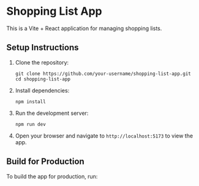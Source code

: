 # Shopping List App

This is a Vite + React application for managing shopping lists.

## Setup Instructions

1. Clone the repository:
   ```
   git clone https://github.com/your-username/shopping-list-app.git
   cd shopping-list-app
   ```

2. Install dependencies:
   ```
   npm install
   ```

3. Run the development server:
   ```
   npm run dev
   ```

4. Open your browser and navigate to `http://localhost:5173` to view the app.

## Build for Production

To build the app for production, run: